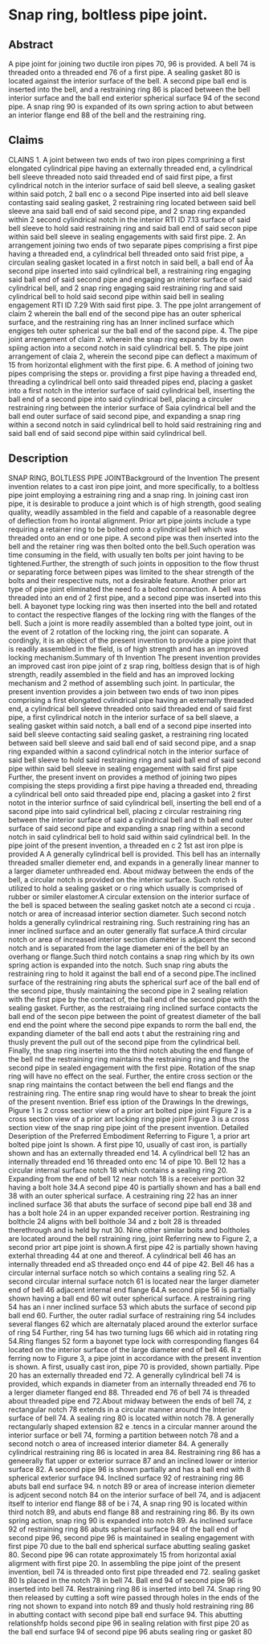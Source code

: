 # Snap ring, boltless pipe joint.

## Abstract
A pipe joint for joining two ductile iron pipes 70, 96 is provided. A bell 74 is threaded onto a threaded end 76 of a first pipe. A sealing gasket 80 is located against the interior surface of the bell. A second pipe ball end is inserted into the bell, and a restraining ring 86 is placed between the bell interior surface and the ball end exterior spherical surface 94 of the second pipe. A snap ring 90 is expanded of its own spring action to abut between an interior flange end 88 of the bell and the restraining ring.

## Claims
CLAINS 1. A joint between two ends of two iron pipes comprining a first elongated cylindrical pipe having an externally threaded end, a cylindrical bell sleeve threaded noto said threaded end of said first pipe, a first cylindrical notch in the interior surface of said bell sleeve, a sealing gasket within said potch, 2 ball enc o a second Pipe inserted into aid bell sleave contasting said sealing gasket, 2 restraining ring located between said bell sleeve ana said ball end of said second pipe, and 2 snap ring expanded within 2 second cylindrical notch in the interior RTI ID 7.13 surface of said bell sleeve to hold said restraining ring and said ball end of said secon pipe within said bell sleeve in sealing engagements with said first pipe. 2. An arrangement joining two ends of two separate pipes comprising a first pipe having a threaded end, a cylindrical bell threaded onto said frist pipe, a circulan sealing gasket located in a first notch in said bell, a ball end of Åa second pipe inserted into said cylindrical bell, a restraining ring engaging said ball end of said second pipe and engaging an interior surface of said cylindrical bell, and 2 snap ring engaging said restraining ring and said cylindrical bell to hold said second pipe within said bell in sealing engagement RTI ID 7.29 With said first pipe. 3. The ppe joInt arrangement of claim 2 wherein the ball end of the second pipe has an outer spherical surface, and the restraining ring has an Inner inclined surface which engiges teh outer spherical sur the ball end of the sacond pipe. 4. The pipe joint arrengement of claim 2. wherein the snap ring expands by its own spiing action into a second notch in said cylindrical bell. 5. The pipe joint arrangement of claia 2, wherein the second pipe can deflect a maximum of 15 from horizontal elighment with the first pipe. 6. A method of joining two pipes comprising the steps or. providing a first pipe having a threaded end, threading a cylindrical bell onto said threaded pipes end, placing a gasket into a first notch in the interior surface of said cylindrical bell, inserting the ball end of a second pipe into said cylindrical bell, placing a circuler restraining ring between the interior surface of Saia cylindrical bell and the ball end outer surface of said second pipe, and expanding a snap ring within a second notch in said cylindrical bell to hold said restraining ring and said ball end of said second pipe within said cylindrical bell.

## Description
SNAP RING, BOLTLESS PIPE JOINTBackgrourd of the Invention The present invention relates to a cast iron pipe joint, and more specifically, to a boltless pipe joint employing a estraining ring and a snap ring. In joining cast iron pipe, it is desirable to produce a joint which is of high strength, good sealing quality, weadily assambled in the field and capable of a reasonable degree of deflection from ho irontal alignment. Prior art pipe joints include a type requiring a retainer ring to be bolted onto a cylindrical bell which was threaded onto an end or one pipe. A second pipe was then inserted into the bell and the retainer ring was then bolted onto the bell.Such operation was time consuming in the field, with usually ten bolts per joint having to be tightened.Further, the strength of such joints in opposition to the flow thrust or separating force between pipes was limited to the shear strength of the bolts and their respective nuts, not a desirable feature. Another prior art type of pipe joint eliminated the need fo a bolted connaction. A bell was threaded into an end of 2 first pipe, and a second pipe was inserted into this bell. A bayonet type locking ring was then inserted into the bell and rotated to contact the respective flanges of the locking ring with the flanges of the bell. Such a joint is more readily assembled than a bolted type joint, out in the event of 2 rotatIon of the locking ring, the joint can soparate. A cordingly, it is an object of the present invention to provide a pipe joint that is readily assembled in the field, is of high strength and has an improved locking mechanism.Summary of th Invention The present invention provides an improved cast iron pipe joint of z srap ring, boltless design that is of high strength, readily assembled in the field and has an improved locking mechanism and 2 method of assembling such joint. In particular, the present invention provides a join between two ends of two inon pipes comprising a first elongated cvlindrical pipe having an externally threaded end, a cylindrical bell sleeve threaded onto said threaded end of said first pipe, a first cylindrical notch in the interior surface of sa bell slaeve, a sealing gasket within said notch, a ball end of a second pipe inserted into said bell sleeve contacting said sealing gasket, a restraining ring located between said bell sleeve and said ball end of said second pipe, and a snap ring expanded within a sacond cylindrical notch in the interior surface of said bell sleeve to hold said restraining ring and said ball end of said second pipe within said bell sleeve in sealing engagement with said first pipe Further, the present invent on provides a method of joining two pipes compising the steps providing a first pipe having a threaded end, threading a cylindrical bell onto said threaded pipe end, placing a gasket into 2 first notot in the interior surfnce of said cylindrical bell, inserting the bell end of a sacond pipe into said cylindrical bell, placing z circular restraining ring between the interior surface of said a cylindrical bell and th ball end outer surface of said second pipe and expanding a snap ring within a second notch in said cylindrical bell to hold said within said cylindrical bell. In the pipe joint of the present invention, a threaded en c 2 1st ast iron pIpe is provided A A generally cylindrical bell is provided. This bell has an internally threaded smaller diemeter end, and expands in a generally linear manner to a larger diameter unthreaded end. About midway between the ends of the bell, a circular notch is provided on the interior surface. Such rotch is utilized to hold a sealing gasket or o ring which usually is comprised of rubber or similer elastomer.A circular extension on the interior surface of the bell is spaced between the sealing gasket notch ate a second ci rcuja . notch or area of increasad interior section diameter. Such second notch holds a generally cylindrical restraining ring. Such restraining ring has an inner inclined surface and an outer generally flat surface.A third circular notch or area of increased interior section diamëter is adjacent the second notch and is separated from the lage diameter eni of the bell by an overhang or flange.Such third notch contains a snap ring which by its own spring action is expanded into the notch. Such snap ring abuts the restraining ring to hold it against the ball end of a second pipe.The inclined surface of the restraining ring abuts the spherical surf ace of the ball end of the second pipe, thusly maintaining the second pipe in 2 sealing relation with the first pipe by the contact of, the ball end of the second pipe with the sealing gasket. Further, as the restraiaing ring inclined surface contacts the ball end of the secon pipe between the point of greatest diameter of the ball end end the point where the second pipe expands to rorm the ball end, the expanding diameter of the ball end aots t abut the restraining ring and thusly prevent the pull out of the second pipe from the cylindrical bell. Finally, the snap ring insertei into the third notch abuting the end flange of the bell nd the restraining ring maintains the restraining ring and thus the second pipe in sealed engagement with the first pipe. Rotation of the snap ring will have no effect on the seal. Further, the entire cross section or the snap ring maintains the contact between the bell end flangs and the restraining ring. The entire snap ring would have to shear to break the joint of the present nvention. Brief ess iption of the Drawings In the drewings, Pigure 1 is 2 cross sectior view of a prior art bolted pipe joint Figure 2 is a cross section view of a prior art locking ring pipe joint Figure 3 is a cross section view of the snap ring pipe joint of the present invention. Detailed Deseription of the Preferred Embodiment Referring to Figure 1, a prior art bolted pipe joint Is shown. A first pipe 10, usually of cast iron, is partially shown and has an externally threaded end 14. A cylindrical bell 12 has an internally threaded end 16 threaded onto enc 14 of pipe 10. Bell 12 has a circular internal surface notch 18 which contains a sealing ring 20. Expanding from the end of bell 12 near notch 18 is a receiver portion 32 having a bolt hole 34.A second pipe 40 is partially shown and has a ball end 38 with an outer spherical surface. A cestraining ring 22 has an inner inclined surface 36 that abuts the surface of second pipe ball end 38 and has a bolt hole 24 in an upper expanded receiver portion. Restraining ing bolthcle 24 aligns with bell bolthole 34 and z bolt 28 is threaded therethrough and is held by nut 30. Nine other similar boits and boltholes are located around the bell rstraining ring, joint Referring new to Figure 2, a second prior art pipe joint is shown.A first pipe 42 is partially shown having exterhal threading 44 at one and thereof. A cylindrical bell 46 has an internally threaded end aS threaded onço end 44 of pipe 42. Bell 46 has a circular internal surface notch so which contains a sealing ring 52. A second circular internal surface notch 61 is located near the larger diameter end of bell 46 adjacent internal end flange 64.A second pipe 56 is partially shown having a ball end 60 wit outer spherical surface. A restraining ring 54 has an i nner inclined surface 53 which abuts the surface of second pip ball end 60. Further, the outer radial surface of restraining ring 54 includes several flanges 62 which are alternataly placed around the exterIor surface of ring 54 Further, ring 54 has two turning lugs 66 which aid in rotating ring 54.Ring flanges 52 form a bayonet type lock with corresponding flanges 64 located on the interior surface of the large diameter end of bell 46. R z ferring now to Figure 3, a pipe joint in accordance with the present invention is shown. A first, usually cast iron, pipe 70 is provided, shown partially. Pipe 20 has an externally threaded end 72. A generally cylindrical bell 74 is provided, which expands in diameter from an internally threaded end 76 to a lerger diameter flanged end 88. Threaded end 76 of bell 74 is threaded about threaded pipe end 72.About midway between the ends of bell 74, z rectangular notch 78 extends in a circular manner around the lnterior surface of bell 74. A sealing ring 80 is located within notch 78. A generally rectangularly shaped extension 82 e .tencs in a circular manner around the interior surface or bell 74, forming a partition between notch 78 and a second notch o area of increased interior diameter 84. A generally cylindrical restraining ring 86 is located in area 84. Restraining ring 86 has a geneerally flat upper or exterior surrace 87 and an inclined lower or interior surface 82. A second pipe 96 is shown partially and has a ball end with 8 spherical exterior surface 94. Inclined surface 92 of restraining ring 86 abuts ball end surface 94. n notch 89 or area of increase interion diemeter is adjcent second notch 84 on the interior surface of bell 74, and is adjacent itself to interior end flange 88 of be i 74, A snap ring 90 is located within third notch 89, and abuts end flange 88 and restraining ring 86. By its own spring action, snap ring 90 is expanded into notch 89. As inclined surface 92 of restraining ring 86 abuts spherical surface 94 of the ball end of second pipe 96, second pipe 96 is maintained in sealing engagement with first pipe 70 due to the ball end spherical surface abutting sealing gasket 80. Second pipe 96 can rotate approximately 15 from horizontal axial aligrment with first pipe 20. In assembling the pipe joint of the present invention, bell 74 is threaded onto first pipe threaded end 72. sealing gasket 80 Is placed in the notch 78 in bell 74. Ball end 94 of second pipe 96 is inserted into bell 74. Restraining ring 86 is inserted into bell 74. Snap ring 90 then released by cutting a soft wire passed through holes in the ends of the ring not shown to expand into notch 89 and thusly hold restraining ring 86 in abutting contact with second pipe ball end surface 94. This abutting relationshfp holds second pipe 96 in sealing relation with first pipe 20 as the ball end surface 94 of second pipe 96 abuts sealing ring or gasket 80